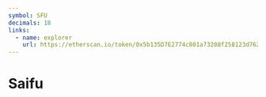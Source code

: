 ```yaml
---
symbol: SFU
decimals: 18
links:
  - name: explorer
    url: https://etherscan.io/token/0x5b135D7E2774c801a73208f258123d7623E07784
---
```


# Saifu
